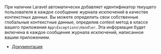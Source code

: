 При наличии Laravel автоматически добавляет идентификатор текущего пользователя в каждое сообщение журнала 
исключений в качестве контекстных данных. Вы можете определить свои собственные глобальные контекстные данные, 
определив context метод в классе вашего приложения `App\Exceptions\Handler`. 
Эта информация будет включена в каждое сообщение журнала исключений, написанное вашим приложением.

[//]: # "materials"

- [Документация](https://laravel.com/docs/10.x/errors#global-log-context)

[//]: # "/materials"
